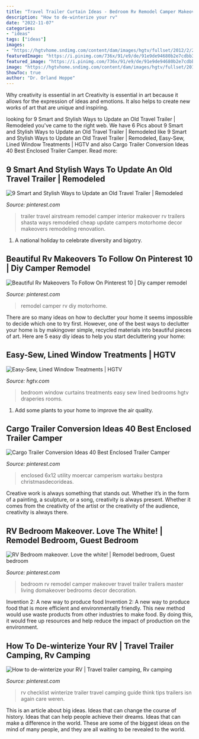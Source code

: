```yaml
---
title: "Travel Trailer Curtain Ideas - Bedroom Rv Remodel Camper Makeover Travel Trailer Trailers Master Living Domakeover Bedrooms Decor Decoration"
description: "How to de-winterize your rv"
date: "2022-11-07"
categories:
- "ideas"
tags: ["ideas"]
images:
- "https://hgtvhome.sndimg.com/content/dam/images/hgtv/fullset/2012/2/27/1/Original_Marian-Parsons-Lined-Bedroom-Draperies-Beauty-3_s3x4.jpg.rend.hgtvcom.616.822.suffix/1400969444222.jpeg"
featuredImage: "https://i.pinimg.com/736x/91/e9/de/91e9de94680b2e7cdbb32c717d5865a3.jpg"
featured_image: "https://i.pinimg.com/736x/91/e9/de/91e9de94680b2e7cdbb32c717d5865a3.jpg"
image: "https://hgtvhome.sndimg.com/content/dam/images/hgtv/fullset/2012/2/27/1/Original_Marian-Parsons-Lined-Bedroom-Draperies-Beauty-3_s3x4.jpg.rend.hgtvcom.616.822.suffix/1400969444222.jpeg"
ShowToc: true
author: "Dr. Orland Hoppe"
---
```



Why creativity is essential in art
Creativity is essential in art because it allows for the expression of ideas and emotions. It also helps to create new works of art that are unique and inspiring.

	

		
looking for 9 Smart and Stylish Ways to Update an Old Travel Trailer | Remodeled you've came to the right web. We have 6 Pics about 9 Smart and Stylish Ways to Update an Old Travel Trailer | Remodeled like 9 Smart and Stylish Ways to Update an Old Travel Trailer | Remodeled, Easy-Sew, Lined Window Treatments | HGTV and also Cargo Trailer Conversion Ideas 40 Best Enclosed Trailer Camper. Read more:
		
    
## 9 Smart And Stylish Ways To Update An Old Travel Trailer | Remodeled

<img loading=lazy src="https://i.pinimg.com/736x/21/2e/c7/212ec7d30a9183a5c7996f97493914f3.jpg" onerror="this.onerror=null;this.src='https://tse2.mm.bing.net/th?id=OIP.ZYXeHQG-bA9-HiBJmay9owHaJ3&amp;pid=15.1';" alt="9 Smart and Stylish Ways to Update an Old Travel Trailer | Remodeled">

_Source: pinterest.com_

>trailer travel airstream remodel camper interior makeover rv trailers shasta ways remodeled cheap update campers motorhome decor makeovers remodeling renovation. 

	

1. A national holiday to celebrate diversity and bigotry.

    
## Beautiful Rv Makeovers To Follow On Pinterest 10 | Diy Camper Remodel

<img loading=lazy src="https://i.pinimg.com/736x/91/e9/de/91e9de94680b2e7cdbb32c717d5865a3.jpg" onerror="this.onerror=null;this.src='https://tse1.mm.bing.net/th?id=OIP.72e-MjfWPtpYrcwFoNr2kgHaJ3&amp;pid=15.1';" alt="Beautiful Rv Makeovers To Follow On Pinterest 10 | Diy camper remodel">

_Source: pinterest.com_

>remodel camper rv diy motorhome. 

	

There are so many ideas on how to declutter your home it seems impossible to decide which one to try first. However, one of the best ways to declutter your home is by makingover simple, recycled materials into beautiful pieces of art. Here are 5 easy diy ideas to help you start decluttering your home: 

    
## Easy-Sew, Lined Window Treatments | HGTV

<img loading=lazy src="https://hgtvhome.sndimg.com/content/dam/images/hgtv/fullset/2012/2/27/1/Original_Marian-Parsons-Lined-Bedroom-Draperies-Beauty-3_s3x4.jpg.rend.hgtvcom.616.822.suffix/1400969444222.jpeg" onerror="this.onerror=null;this.src='https://tse3.mm.bing.net/th?id=OIP.I2FsBjjPxf5nwyIJ_tomFAHaJ4&amp;pid=15.1';" alt="Easy-Sew, Lined Window Treatments | HGTV">

_Source: hgtv.com_

>bedroom window curtains treatments easy sew lined bedrooms hgtv draperies rooms. 

	

1. Add some plants to your home to improve the air quality.

    
## Cargo Trailer Conversion Ideas 40 Best Enclosed Trailer Camper

<img loading=lazy src="https://i.pinimg.com/736x/be/86/10/be8610e117e1732c47624ee2e0679423.jpg" onerror="this.onerror=null;this.src='https://tse2.mm.bing.net/th?id=OIP.C2cOuVj057rNTNkELQsSwwHaJ3&amp;pid=15.1';" alt="Cargo Trailer Conversion Ideas 40 Best Enclosed Trailer Camper">

_Source: pinterest.com_

>enclosed 6x12 utility moercar camperism wartaku bestpra christmasdecorideas. 

	

Creative work is always something that stands out. Whether it’s in the form of a painting, a sculpture, or a song, creativity is always present. Whether it comes from the creativity of the artist or the creativity of the audience, creativity is always there.

    
## RV Bedroom Makeover. Love The White! | Remodel Bedroom, Guest Bedroom

<img loading=lazy src="https://i.pinimg.com/736x/41/a6/82/41a6825057653800292be1a22ae0ccbb.jpg" onerror="this.onerror=null;this.src='https://tse1.mm.bing.net/th?id=OIP.YwwPls9gFe23bMNg8LCTbwHaJ4&amp;pid=15.1';" alt="RV Bedroom makeover. Love the white! | Remodel bedroom, Guest bedroom">

_Source: pinterest.com_

>bedroom rv remodel camper makeover travel trailer trailers master living domakeover bedrooms decor decoration. 

	

Invention 2: A new way to produce food
Invention 2: A new way to produce food that is more efficient and environmentally friendly. This new method would use waste products from other industries to make food. By doing this, it would free up resources and help reduce the impact of production on the environment.

    
## How To De-winterize Your RV | Travel Trailer Camping, Rv Camping

<img loading=lazy src="https://i.pinimg.com/736x/4b/c5/72/4bc572630e0457622f344b24f5af9c9a.jpg" onerror="this.onerror=null;this.src='https://tse2.mm.bing.net/th?id=OIP.pPxae1YAYfqit8Wkm-JzmQHaM9&amp;pid=15.1';" alt="How to de-winterize your RV | Travel trailer camping, Rv camping">

_Source: pinterest.com_

>rv checklist winterize trailer travel camping guide think tips trailers isn again care weren. 

	

This is an article about big ideas. Ideas that can change the course of history. Ideas that can help people achieve their dreams. Ideas that can make a difference in the world. These are some of the biggest ideas on the mind of many people, and they are all waiting to be revealed to the world.

